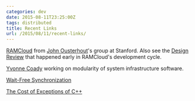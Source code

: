 ```yaml
---
categories: dev
date: 2015-08-11T23:25:00Z
tags: distributed
title: Recent Links
url: /2015/08/11/recent-links/
---
```


[RAMCloud](https://ramcloud.atlassian.net/wiki/display/RAM/RAMCloud) from [John Ousterhout](http://web.stanford.edu/~ouster/cgi-bin/home.php)'s group at Stanford. Also see the [Design Review](https://ramcloud.atlassian.net/wiki/display/RAM/Design+Review) that happened early in RAMCloud's development cycle.

[Yvonne Coady](http://webhome.cs.uvic.ca/~ycoady/) working on modularity of system infrastructure software.

[Wait-Free Synchronization](http://cs.brown.edu/~mph/Herlihy91/p124-herlihy.pdf)

[The Cost of Exceptions of C++](https://ongardie.net/blog/exceptions/)
